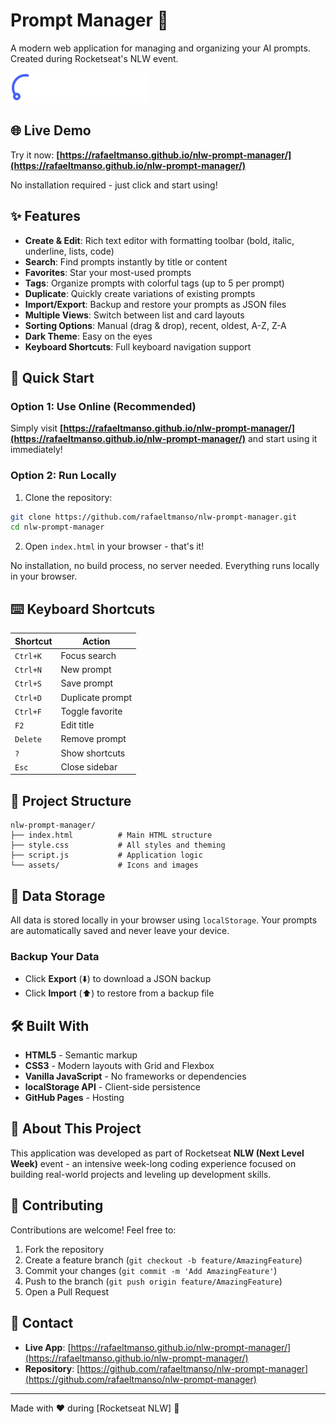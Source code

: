 # Prompt Manager 📝

A modern web application for managing and organizing your AI prompts. Created during Rocketseat's NLW event.

![Prompt Manager](assets/logo.svg)

## 🌐 Live Demo

Try it now: **[https://rafaeltmanso.github.io/nlw-prompt-manager/](https://rafaeltmanso.github.io/nlw-prompt-manager/)**

No installation required - just click and start using!

## ✨ Features

- **Create & Edit**: Rich text editor with formatting toolbar (bold, italic, underline, lists, code)
- **Search**: Find prompts instantly by title or content
- **Favorites**: Star your most-used prompts
- **Tags**: Organize prompts with colorful tags (up to 5 per prompt)
- **Duplicate**: Quickly create variations of existing prompts
- **Import/Export**: Backup and restore your prompts as JSON files
- **Multiple Views**: Switch between list and card layouts
- **Sorting Options**: Manual (drag & drop), recent, oldest, A-Z, Z-A
- **Dark Theme**: Easy on the eyes
- **Keyboard Shortcuts**: Full keyboard navigation support

## 🚀 Quick Start

### Option 1: Use Online (Recommended)

Simply visit **[https://rafaeltmanso.github.io/nlw-prompt-manager/](https://rafaeltmanso.github.io/nlw-prompt-manager/)** and start using it immediately!

### Option 2: Run Locally

1. Clone the repository:

```bash
git clone https://github.com/rafaeltmanso/nlw-prompt-manager.git
cd nlw-prompt-manager
```

2. Open `index.html` in your browser - that's it!

No installation, no build process, no server needed. Everything runs locally in your browser.

## ⌨️ Keyboard Shortcuts

| Shortcut | Action           |
| -------- | ---------------- |
| `Ctrl+K` | Focus search     |
| `Ctrl+N` | New prompt       |
| `Ctrl+S` | Save prompt      |
| `Ctrl+D` | Duplicate prompt |
| `Ctrl+F` | Toggle favorite  |
| `F2`     | Edit title       |
| `Delete` | Remove prompt    |
| `?`      | Show shortcuts   |
| `Esc`    | Close sidebar    |

## 📁 Project Structure

```
nlw-prompt-manager/
├── index.html          # Main HTML structure
├── style.css           # All styles and theming
├── script.js           # Application logic
└── assets/             # Icons and images
```

## 💾 Data Storage

All data is stored locally in your browser using `localStorage`. Your prompts are automatically saved and never leave your device.

### Backup Your Data

- Click **Export** (⬇️) to download a JSON backup
- Click **Import** (⬆️) to restore from a backup file

## 🛠️ Built With

- **HTML5** - Semantic markup
- **CSS3** - Modern layouts with Grid and Flexbox
- **Vanilla JavaScript** - No frameworks or dependencies
- **localStorage API** - Client-side persistence
- **GitHub Pages** - Hosting

## 📝 About This Project

This application was developed as part of Rocketseat **NLW (Next Level Week)** event - an intensive week-long coding experience focused on building real-world projects and leveling up development skills.

## 🤝 Contributing

Contributions are welcome! Feel free to:

1. Fork the repository
2. Create a feature branch (`git checkout -b feature/AmazingFeature`)
3. Commit your changes (`git commit -m 'Add AmazingFeature'`)
4. Push to the branch (`git push origin feature/AmazingFeature`)
5. Open a Pull Request

## 📧 Contact

- **Live App**: [https://rafaeltmanso.github.io/nlw-prompt-manager/](https://rafaeltmanso.github.io/nlw-prompt-manager/)
- **Repository**: [https://github.com/rafaeltmanso/nlw-prompt-manager](https://github.com/rafaeltmanso/nlw-prompt-manager)

---

Made with ❤️ during [Rocketseat NLW] 🚀
